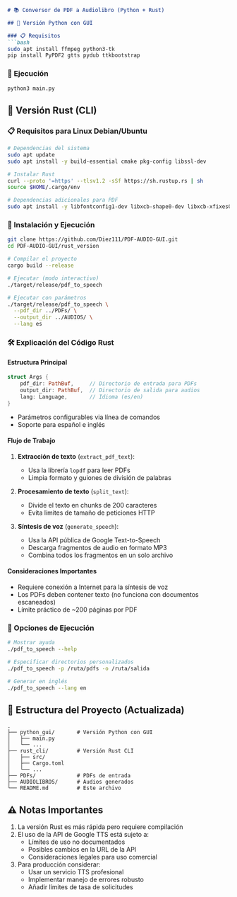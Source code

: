 ```markdown
# 📚 Conversor de PDF a Audiolibro (Python + Rust)

## 🐍 Versión Python con GUI

### 📋 Requisitos
```bash
sudo apt install ffmpeg python3-tk
pip install PyPDF2 gtts pydub ttkbootstrap
```

### 🚀 Ejecución
```bash
python3 main.py
```

## 🦀 Versión Rust (CLI)

### 📋 Requisitos para Linux Debian/Ubuntu
```bash
# Dependencias del sistema
sudo apt update
sudo apt install -y build-essential cmake pkg-config libssl-dev

# Instalar Rust
curl --proto '=https' --tlsv1.2 -sSf https://sh.rustup.rs | sh
source $HOME/.cargo/env

# Dependencias adicionales para PDF
sudo apt install -y libfontconfig1-dev libxcb-shape0-dev libxcb-xfixes0-dev
```

### 🚀 Instalación y Ejecución
```bash
git clone https://github.com/Diez111/PDF-AUDIO-GUI.git
cd PDF-AUDIO-GUI/rust_version

# Compilar el proyecto
cargo build --release

# Ejecutar (modo interactivo)
./target/release/pdf_to_speech

# Ejecutar con parámetros
./target/release/pdf_to_speech \
  --pdf_dir ../PDFs/ \
  --output_dir ../AUDIOS/ \
  --lang es
```

### 🛠️ Explicación del Código Rust

#### Estructura Principal
```rust
struct Args {
    pdf_dir: PathBuf,     // Directorio de entrada para PDFs
    output_dir: PathBuf,  // Directorio de salida para audios
    lang: Language,       // Idioma (es/en)
}
```
- Parámetros configurables via línea de comandos
- Soporte para español e inglés

#### Flujo de Trabajo
1. **Extracción de texto** (`extract_pdf_text`):
   - Usa la librería `lopdf` para leer PDFs
   - Limpia formato y guiones de división de palabras

2. **Procesamiento de texto** (`split_text`):
   - Divide el texto en chunks de 200 caracteres
   - Evita límites de tamaño de peticiones HTTP

3. **Síntesis de voz** (`generate_speech`):
   - Usa la API pública de Google Text-to-Speech
   - Descarga fragmentos de audio en formato MP3
   - Combina todos los fragmentos en un solo archivo

#### Consideraciones Importantes
- Requiere conexión a Internet para la síntesis de voz
- Los PDFs deben contener texto (no funciona con documentos escaneados)
- Límite práctico de ~200 páginas por PDF

### 📄 Opciones de Ejecución
```bash
# Mostrar ayuda
./pdf_to_speech --help

# Especificar directorios personalizados
./pdf_to_speech -p /ruta/pdfs -o /ruta/salida

# Generar en inglés
./pdf_to_speech --lang en
```

## 📂 Estructura del Proyecto (Actualizada)
```
.
├── python_gui/       # Versión Python con GUI
│   ├── main.py
│   └── ... 
├── rust_cli/         # Versión Rust CLI
│   ├── src/
│   ├── Cargo.toml
│   └── ...
├── PDFs/             # PDFs de entrada
├── AUDIOLIBROS/      # Audios generados
└── README.md         # Este archivo
```

## ⚠️ Notas Importantes
1. La versión Rust es más rápida pero requiere compilación
2. El uso de la API de Google TTS está sujeto a:
   - Límites de uso no documentados
   - Posibles cambios en la URL de la API
   - Consideraciones legales para uso comercial
3. Para producción considerar:
   - Usar un servicio TTS profesional
   - Implementar manejo de errores robusto
   - Añadir límites de tasa de solicitudes
```
